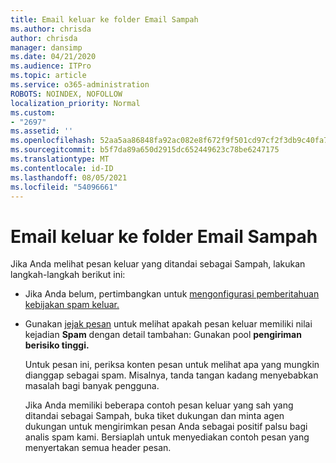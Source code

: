 ```yaml
---
title: Email keluar ke folder Email Sampah
ms.author: chrisda
author: chrisda
manager: dansimp
ms.date: 04/21/2020
ms.audience: ITPro
ms.topic: article
ms.service: o365-administration
ROBOTS: NOINDEX, NOFOLLOW
localization_priority: Normal
ms.custom:
- "2697"
ms.assetid: ''
ms.openlocfilehash: 52aa5aa86848fa92ac082e8f672f9f501cd97cf2f3db9c40fa745aa8ebccfbb1
ms.sourcegitcommit: b5f7da89a650d2915dc652449623c78be6247175
ms.translationtype: MT
ms.contentlocale: id-ID
ms.lasthandoff: 08/05/2021
ms.locfileid: "54096661"
---
```

# <a name="outbound-email-to-junk-email-folder"></a>Email keluar ke folder Email Sampah

Jika Anda melihat pesan keluar yang ditandai sebagai Sampah, lakukan langkah-langkah berikut ini:

- Jika Anda belum, pertimbangkan untuk [mengonfigurasi pemberitahuan kebijakan spam keluar.](https://docs.microsoft.com/microsoft-365/security/office-365-security/configure-the-outbound-spam-policy)

- Gunakan [jejak pesan](https://docs.microsoft.com/microsoft-365/security/office-365-security/message-trace-scc) untuk melihat apakah pesan keluar memiliki nilai kejadian **Spam** dengan detail tambahan: Gunakan pool **pengiriman berisiko tinggi.**

  Untuk pesan ini, periksa konten pesan untuk melihat apa yang mungkin dianggap sebagai spam. Misalnya, tanda tangan kadang menyebabkan masalah bagi banyak pengguna.

  Jika Anda memiliki beberapa contoh pesan keluar yang sah yang ditandai sebagai Sampah, buka tiket dukungan dan minta agen dukungan untuk mengirimkan pesan Anda sebagai positif palsu bagi analis spam kami. Bersiaplah untuk menyediakan contoh pesan yang menyertakan semua header pesan.
